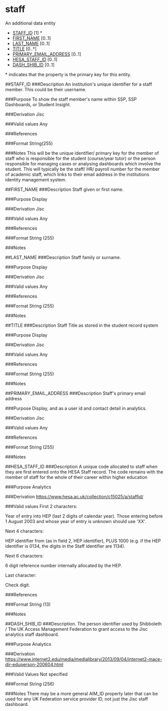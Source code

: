 # staff
An additional data entity

* [STAFF_ID](#staff_id) [1] *
* [FIRST_NAME](#first_name) [0..1]
* [LAST_NAME](#last_name) [0..1]
* [TITLE](#title) [0..*]
* [PRIMARY_EMAIL_ADDRESS](#primary_email_address) [0..1]
* [HESA_STAFF_ID](#hesa_staff_id) [0..1]
* [DASH_SHIB_ID](#dash_shib_id) [0..1]

\* indicates that the property is the primary key for this entity.

##STAFF_ID
###Description
An institution's unique identifier for a staff member. This could be their username.

###Purpose
To show the staff member's name within SSP, SSP Dashboards, or Student Insight.

###Derivation
Jisc

###Valid values
Any

###References

###Format
String(255)

###Notes
This will be the unique identifier/ primary key for the member of staff who is responsible for the student (course/year tutor) or the person responsible for managing cases or analysing dashboards which involve the student. This will typically be the staff/ HR/ payroll number for the member of academic staff, which links to their email address in the institutions identity management system.


##FIRST_NAME
###Description
Staff given or first name.

###Purpose
Display

###Derivation
Jisc

###Valid values
Any

###References

###Format
String (255)

###Notes


##LAST_NAME
###Description
Staff family or surname.

###Purpose
Display

###Derivation
Jisc

###Valid values
Any

###References

###Format
String (255)

###Notes


##TITLE
###Description
Staff Title as stored in the student record system

###Purpose
Display

###Derivation
Jisc

###Valid values
Any

###References

###Format
String (255)

###Notes


##PRIMARY_EMAIL_ADDRESS
###Description
Staff's primary email address

###Purpose
Display, and as a user id and contact detail in analytics.

###Derivation
Jisc

###Valid values
Any

###References

###Format
String (255)

###Notes


##HESA_STAFF_ID
###Description
A unique code allocated to staff when they are first entered onto the HESA Staff record. The code remains with the member of staff for the whole of their career within higher education

###Purpose
Analytics

###Derivation
https://www.hesa.ac.uk/collection/c15025/a/staffid/

###Valid values
First 2 characters:

Year of entry into HEP (last 2 digits of calendar year). Those entering before 1 August 2003 and whose year of entry is unknown should use 'XX'.

Next 4 characters:

HEP identifier from (as in field 2, HEP identifier), PLUS 1000 (e.g. if the HEP identifier is 0134, the digits in the Staff identifier are 1134).

Next 6 characters:

6 digit reference number internally allocated by the HEP.

Last character:

Check digit. 

###References

###Format
String (13)

###Notes



##DASH_SHIB_ID
###Description.
The person identifier used by Shibboleth / The UK Access Management Federation to grant access to the Jisc analytics staff dashboard.

###Purpose
Analytics 

###Derivation
https://www.internet2.edu/media/medialibrary/2013/09/04/internet2-mace-dir-eduperson-200604.html

###Valid Values
Not specified

###Format
String (256)

###Notes
There may be a more general AIM_ID property later that can be used for any UK Federation service provider ID, not just the Jisc staff dashboard.
